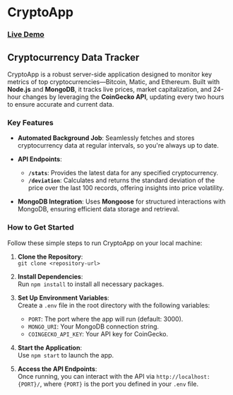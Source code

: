 # **CryptoApp**

### [Live Demo](https://crypto-app-theta-blond.vercel.app/)

## **Cryptocurrency Data Tracker**

CryptoApp is a robust server-side application designed to monitor key metrics of top cryptocurrencies—Bitcoin, Matic, and Ethereum. Built with **Node.js** and **MongoDB**, it tracks live prices, market capitalization, and 24-hour changes by leveraging the **CoinGecko API**, updating every two hours to ensure accurate and current data.

### **Key Features**

- **Automated Background Job**: Seamlessly fetches and stores cryptocurrency data at regular intervals, so you're always up to date.
  
- **API Endpoints**:
  - **`/stats`**: Provides the latest data for any specified cryptocurrency.
  - **`/deviation`**: Calculates and returns the standard deviation of the price over the last 100 records, offering insights into price volatility.
  
- **MongoDB Integration**: Uses **Mongoose** for structured interactions with MongoDB, ensuring efficient data storage and retrieval.

### **How to Get Started**

Follow these simple steps to run CryptoApp on your local machine:

1. **Clone the Repository**:  
   `git clone <repository-url>`

2. **Install Dependencies**:  
   Run `npm install` to install all necessary packages.

3. **Set Up Environment Variables**:  
   Create a `.env` file in the root directory with the following variables:
   - `PORT`: The port where the app will run (default: 3000).
   - `MONGO_URI`: Your MongoDB connection string.
   - `COINGECKO_API_KEY`: Your API key for CoinGecko.

4. **Start the Application**:  
   Use `npm start` to launch the app.

5. **Access the API Endpoints**:  
   Once running, you can interact with the API via `http://localhost:{PORT}/`, where `{PORT}` is the port you defined in your `.env` file.

